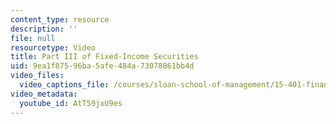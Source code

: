 ```yaml
---
content_type: resource
description: ''
file: null
resourcetype: Video
title: Part III of Fixed-Income Securities
uid: 9ea1f875-96ba-5afe-484a-73078861bb4d
video_files:
  video_captions_file: /courses/sloan-school-of-management/15-401-finance-theory-i-fall-2008/video-lectures-and-slides/fixed-income-securities/part-iii-of-fixed-income-securities/AtT59jxU9es.vtt
video_metadata:
  youtube_id: AtT59jxU9es
---
```


